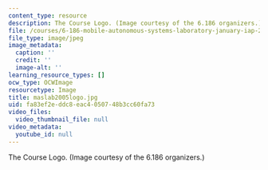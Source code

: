 ```yaml
---
content_type: resource
description: The Course Logo. (Image courtesy of the 6.186 organizers.)
file: /courses/6-186-mobile-autonomous-systems-laboratory-january-iap-2005/fa83ef2eddc8eac4050748b3cc60fa73_maslab2005logo.jpg
file_type: image/jpeg
image_metadata:
  caption: ''
  credit: ''
  image-alt: ''
learning_resource_types: []
ocw_type: OCWImage
resourcetype: Image
title: maslab2005logo.jpg
uid: fa83ef2e-ddc8-eac4-0507-48b3cc60fa73
video_files:
  video_thumbnail_file: null
video_metadata:
  youtube_id: null
---
```

The Course Logo. (Image courtesy of the 6.186 organizers.)

